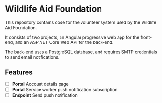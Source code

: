 # Wildlife Aid Foundation

This repository contains code for the volunteer system used by the Wildlife Aid Foundation.

It consists of two projects, an Angular progressive web app for the front-end, and an ASP.NET Core Web API for the back-end.

The back-end uses a PostgreSQL database, and requires SMTP credentials to send email notifications.

## Features

- [ ] **Portal** Account details page
- [ ] **Portal** Service worker push notification subscription
- [ ] **Endpoint** Send push notification
